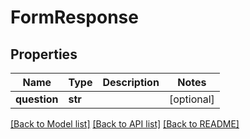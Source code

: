 # FormResponse

## Properties
Name | Type | Description | Notes
------------ | ------------- | ------------- | -------------
**question** | **str** |  | [optional] 

[[Back to Model list]](../README.md#documentation-for-models) [[Back to API list]](../README.md#documentation-for-api-endpoints) [[Back to README]](../README.md)


